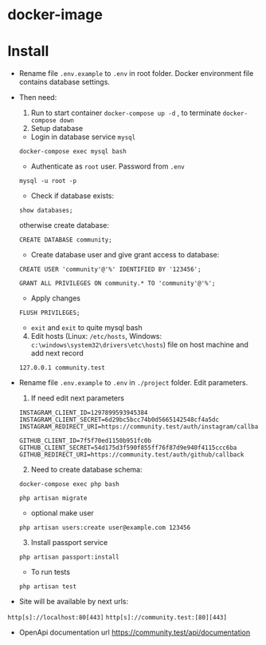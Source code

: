 # docker-image

# Install

* Rename file `.env.example`  to `.env` in root folder. Docker environment file contains database settings.
* Then need:
  1. Run to start container `docker-compose up -d` , to terminate `docker-compose down`
  2. Setup database

  * Login in database service `mysql`
  
  `docker-compose exec mysql bash`
  
  * Authenticate as `root` user. Password from `.env`
  
  `mysql -u root -p`
  
  * Check if database exists:
  
  `show databases;`
  
  otherwise create database:
  
  `CREATE DATABASE community;`
  
  * Create database user and give grant access to database:
  
  `CREATE USER 'community'@'%' IDENTIFIED BY '123456';`
  
  `GRANT ALL PRIVILEGES ON community.* TO 'community'@'%';`
  
  * Apply changes
  
  `FLUSH PRIVILEGES;`
  
  * `exit` and `exit` to quite mysql bash
  
  4. Edit hosts (Linux: `/etc/hosts`, Windows: `c:\windows\system32\drivers\etc\hosts`) file on host machine and add next record
  
  `127.0.0.1 community.test`
  
* Rename file `.env.example`  to `.env` in `./project` folder. Edit parameters.
  
  1. If need edit next parameters
  
  ```
  INSTAGRAM_CLIENT_ID=1297899593945384
  INSTAGRAM_CLIENT_SECRET=6d29bc5bcc74b0d5665142548cf4a5dc
  INSTAGRAM_REDIRECT_URI=https://community.test/auth/instagram/callback
  
  GITHUB_CLIENT_ID=7f5f70ed1150b951fc0b
  GITHUB_CLIENT_SECRET=54d175d3f590f855ff76f87d9e940f4115ccc6ba
  GITHUB_REDIRECT_URI=https://community.test/auth/github/callback
  ```
  
  2. Need to create database schema:
  
  `docker-compose exec php bash`
  
  `php artisan migrate`
   
    - optional make user
    
    `php artisan users:create user@example.com 123456`
  
  3. Install passport service

  `php artisan passport:install`

  * To run tests

  `php artisan test`

* Site will be available by next urls:

`http[s]://localhost:80[443]`
`http[s]://community.test:[80][443]`

* OpenApi documentation url https://community.test/api/documentation

